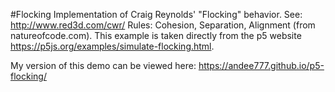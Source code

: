 #Flocking
Implementation of Craig Reynolds' "Flocking" behavior. See: http://www.red3d.com/cwr/ Rules: Cohesion, Separation, Alignment (from natureofcode.com). This example is taken directly from the p5 website https://p5js.org/examples/simulate-flocking.html.

My version of this demo can be viewed here: https://andee777.github.io/p5-flocking/
